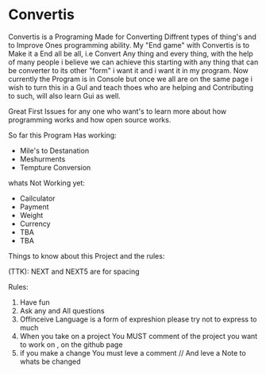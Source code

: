 # Convertis

Convertis is a Programing Made for Converting Diffrent types of thing's and to Improve Ones programming ability.
My "End game" with Convertis is to Make it a End all be all, i.e Convert Any thing and every thing, with the help of many people i believe we can achieve this starting with any thing that can be converter to its other "form" i want it and i want it in my program.
Now currently the Program is in Console but once we all are on the same page i wish to turn this in a GuI and teach thoes who are helping and Contributing to such, will also learn Gui as well.

Great First Issues for any one who want's to learn more about how programming works and how open source works.


So far this Program Has working:
   - Mile's to Destanation
   - Meshurments
   - Tempture Conversion
   
whats Not Working yet:
   * Cailculator
   * Payment
   * Weight
   * Currency
   * TBA
   * TBA
   
   Things to know about this Project and the rules:
   
   (TTK):
   NEXT and NEXT5 are for spacing
   
   
   Rules:
   1. Have fun 
   2. Ask any and All questions
   3. Offinceive Language is a form of expreshion please try not to express to much
   4. When you take on a project You MUST comment of the project you want to work on , on the github page
   5. if you make a change You must leve a comment // And leve a Note to whats be changed
   
   
